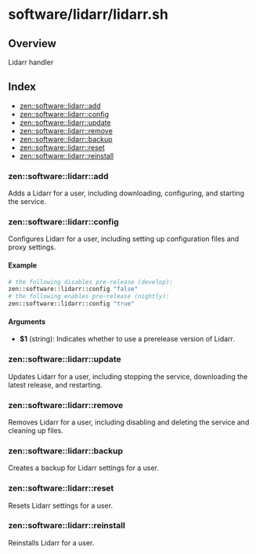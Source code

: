 # software/lidarr/lidarr.sh

## Overview

Lidarr handler

## Index

* [zen::software::lidarr::add](#zensoftwarelidarradd)
* [zen::software::lidarr::config](#zensoftwarelidarrconfig)
* [zen::software::lidarr::update](#zensoftwarelidarrupdate)
* [zen::software::lidarr::remove](#zensoftwarelidarrremove)
* [zen::software::lidarr::backup](#zensoftwarelidarrbackup)
* [zen::software::lidarr::reset](#zensoftwarelidarrreset)
* [zen::software::lidarr::reinstall](#zensoftwarelidarrreinstall)

### zen::software::lidarr::add

Adds a Lidarr for a user, including downloading, configuring, and starting the service.

### zen::software::lidarr::config

Configures Lidarr for a user, including setting up configuration files and proxy settings.

#### Example

```bash
# the following disables pre-release (develop):
zen::software::lidarr::config "false"
# the following enables pre-release (nightly):
zen::software::lidarr::config "true"
```

#### Arguments

* **$1** (string): Indicates whether to use a prerelease version of Lidarr.

### zen::software::lidarr::update

Updates Lidarr for a user, including stopping the service, downloading the latest release, and restarting.

### zen::software::lidarr::remove

Removes Lidarr for a user, including disabling and deleting the service and cleaning up files.

### zen::software::lidarr::backup

Creates a backup for Lidarr settings for a user.

### zen::software::lidarr::reset

Resets Lidarr settings for a user.

### zen::software::lidarr::reinstall

Reinstalls Lidarr for a user.


